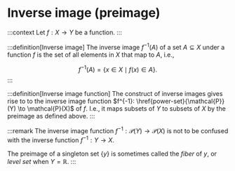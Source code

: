 # Inverse image (preimage)

:::context
Let $f: X \to Y$ be a function.
:::

:::definition[Inverse image]
The inverse image $f^{-1}(A)$ of a set $A \subseteq X$ under a function $f$ is the set of all elements in $X$ that map to $A$, i.e.,

$$
f^{-1}(A) = \{ x \in X \mid f(x) \in A \}.
$$
:::

:::definition[Inverse image function]
The construct of inverse images gives rise to to the inverse image function $f^{-1}: \href{power-set}{\mathcal{P}}(Y) \to \mathcal{P}(X)$ of $f$. I.e., it maps subsets of $Y$ to subsets of $X$ by the preimage as defined above.
:::

:::remark
The inverse image function $f^{-1} : \mathcal{P}(Y) \to \mathcal{P}(X)$ is not to be confused with the inverse function $f^{-1} : Y \to X$.

The preimage of a singleton set $\{y\}$ is sometimes called the _fiber_ of $y$, or _level set_ when $Y = \mathbb{R}$.
:::

